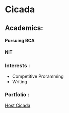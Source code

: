 # Cicada

## Academics: 
#### Pursuing BCA
#### NIT 

### Interests : 
- Competitive Proramming
- Writing

### Portfolio :
[Host Cicada](http://hostcicada3301.github.io)
